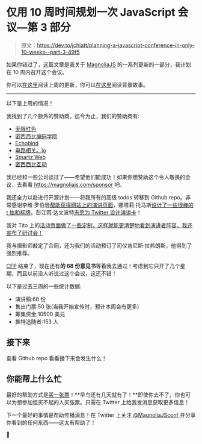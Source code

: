 # 仅用 10 周时间规划一次 JavaScript 会议—第 3 部分

> 原文：<https://dev.to/jchiatt/planning-a-javascript-conference-in-only-10-weeks--part-3-49f5>

如果你错过了，这篇文章是我关于 [MagnoliaJS](https://magnoliajs.com) 的一系列更新的一部分，我计划在 10 周内召开这个会议。

你可以[在这里](https://dev.to/jchiatt/planning-a-javascript-conference-in-only-10-weeks--part-2-5b5n)阅读上周的更新，你可以[在这里](https://dev.to/jchiatt/planning-a-javascript-conference-in-only-10-weeks-411i)阅读背景故事。

* * *

以下是上周的情况！

我找到了几个额外的赞助商。迄今为止，我们的赞助商有:

*   [无限红色](https://infinite.red)
*   [密西西比编码学院](https://mscoding.org/)
*   [Echobind](https://echobind.com)
*   [电路相关。io](http://www.devrelate.io/)
*   [Smartz Web](https://www.smartzweb.com/)
*   [密西西比互动](http://www.msegov.com/Pages/default.aspx)

我已经和一些公司谈过了——希望他们能成功！如果你想赞助这个令人敬畏的会议，去看看 https://magnoliajs.com/sponsor 吧。

我还全力以赴进行开源计划——将我所有的高级 todos 转移到 Github repo。非常感谢李维·罗伯逊[帮助获得网站上的演讲页面](https://github.com/jchiatt/magnoliajs.com/pull/14)，娜塔莉·托马斯[设计了一些很棒的 t 恤和标牌](https://twitter.com/jchiatt/status/1109080253908037632)，彭江雨·达文波特[志愿为 Twitter 设计演讲卡](https://twitter.com/jchiatt/status/1110540029720477697)！

我对 Tito 上的[活动页面做了一些定制，这样就能更清楚地看到演讲者阵容，我还宣布了研讨会！](https://ti.to/magnoliajs/magnoliajs-2019)

我与摄影师敲定了合同，还为我们的活动预订了司仪肯尼斯·拉弗朗斯，他得到了强烈推荐。

[CFP](https://www.papercall.io/events/2130) 结束了，现在还有**的 68 份意见书**等着我去通过！考虑到它只开了几个星期，而且以前没人听说过这个会议，这还不错！

以下是过去三周的一些统计数据:

*   演讲稿:68 份
*   售出门票:50 张(当我开始宣传时，预计本周会有更多)
*   筹集资金:10500 美元
*   推特追随者:153 人

## 接下来

查看 Github repo 看看接下来会发生什么！

## 你能帮上什么忙

最好的帮助方式是[买一张票](https://ti.to/magnoliajs/magnoliajs-2019)！**早鸟还有几天就有了！**即使你去不了，你也可以为想参加但买不起的人买张票。只需在 Twitter 上给我发消息获取更多信息！

下一个最好的事情是帮助传播消息！在 Twitter 上关注 [@MagnoliaJSconf](https://twitter.com/magnoliajsconf) 并分享你看到的任何东西——这太有帮助了！

👋